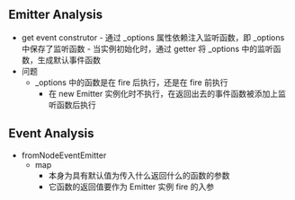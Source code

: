 
## Emitter Analysis
  -  get event construtor
    - 通过 _options 属性依赖注入监听函数，即 _options 中保存了监听函数
    - 当实例初始化时，通过 getter 将 _options 中的监听函数，生成默认事件函数
  - 问题
    - _options 中的函数是在 fire 后执行，还是在 fire 前执行
      - 在 new Emitter 实例化时不执行，在返回出去的事件函数被添加上监听函数后执行

## Event Analysis
  - fromNodeEventEmitter
    - map
      - 本身为具有默认值为传入什么返回什么的函数的参数
      - 它函数的返回值要作为 Emitter 实例 fire 的入参